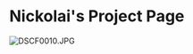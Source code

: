 # Nickolai's Project Page
![DSCF0010.JPG](/Users/nickolaisokaluk/Documents/GitHub/NickoBlayde.github.io/Images/DSCF0010.JPG)
